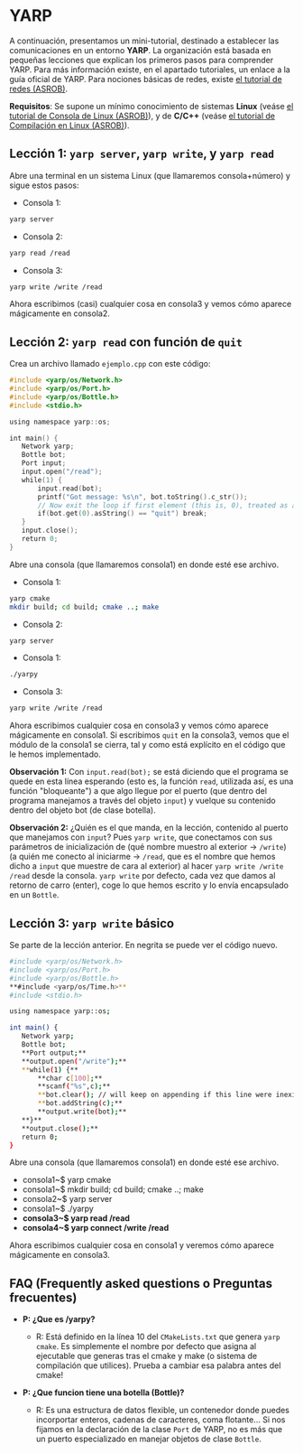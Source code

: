 # YARP
A continuación, presentamos un mini-tutorial, destinado a establecer las comunicaciones en un entorno **YARP**.
La organización está basada en pequeñas lecciones que explican los primeros pasos para comprender YARP.
Para más información existe, en el apartado tutoriales, un enlace a la guía oficial de YARP.
Para nociones básicas de redes, existe [el tutorial de redes (ASROB)](Tutorial_de_Redes "wikilink").

**Requisitos**: Se supone un mínimo conocimiento de sistemas **Linux** (veáse [el tutorial de Consola de Linux (ASROB)](Consola_de_Linux "wikilink")), y de **C/C++** (veáse [el tutorial de Compilación en Linux (ASROB)](Compilación_en_Linux "wikilink")).

## Lección 1: `yarp server`, `yarp write`, y `yarp read`

Abre una terminal en un sistema Linux (que llamaremos consola+número) y sigue estos pasos:

- Consola 1:
```bash
yarp server
```

- Consola 2:
```bash
yarp read /read
```

- Consola 3:
```bash
yarp write /write /read
```
Ahora escribimos (casi) cualquier cosa en consola3 y vemos cómo aparece mágicamente en consola2.

## Lección 2: `yarp read` con función de `quit`

Crea un archivo llamado `ejemplo.cpp` con este código:

```cpp
#include <yarp/os/Network.h>
#include <yarp/os/Port.h>
#include <yarp/os/Bottle.h>
#include <stdio.h>

using namespace yarp::os;

int main() {
   Network yarp;
   Bottle bot;
   Port input;
   input.open("/read");
   while(1) {
       input.read(bot);
       printf("Got message: %s\n", bot.toString().c_str());
       // Now exit the loop if first element (this is, 0), treated as a string, equals "quit":
       if(bot.get(0).asString() == "quit") break;
   }
   input.close();
   return 0;
}
```

Abre una consola (que llamaremos consola1) en donde esté ese archivo.

- Consola 1:
```bash
yarp cmake
mkdir build; cd build; cmake ..; make
```

- Consola 2:
```bash
yarp server
```

- Consola 1:
```bash
./yarpy
```

- Consola 3:
```bash
yarp write /write /read
```

Ahora escribimos cualquier cosa en consola3 y vemos cómo aparece mágicamente en consola1.
Si escribimos `quit` en la consola3, vemos que el módulo de la consola1 se cierra, tal y como está explícito en el código que le hemos implementado.

**Observación 1:** Con `input.read(bot);` se está diciendo que el programa se quede en esta línea esperando (esto es, la función `read`, utilizada así, es una función "bloqueante") a que algo llegue por el puerto (que dentro del programa manejamos a través del objeto `input`) y vuelque su contenido dentro del objeto bot (de clase botella).

**Observación 2:** ¿Quién es el que manda, en la lección, contenido al puerto que manejamos con `input`?
Pues `yarp write`, que conectamos con sus parámetros de inicialización de (qué nombre muestro al exterior -\> `/write`) (a quién me conecto al iniciarme -\> `/read`, que es el nombre que hemos dicho a `input` que muestre de cara al exterior) al hacer `yarp write /write /read` desde la consola. `yarp write` por defecto, cada vez que damos al retorno de carro (enter), coge lo que hemos escrito y lo envía encapsulado en un `Bottle`.

## Lección 3: `yarp write` básico

Se parte de la lección anterior. En negrita se puede ver el código nuevo.

```bash
#include <yarp/os/Network.h>
#include <yarp/os/Port.h>
#include <yarp/os/Bottle.h>
**#include <yarp/os/Time.h>**
#include <stdio.h>

using namespace yarp::os;

int main() {
   Network yarp;
   Bottle bot;
   **Port output;**
   **output.open("/write");**
   **while(1) {**
       **char c[100];**
       **scanf("%s",c);**
       **bot.clear(); // will keep on appending if this line were inexistent**
       **bot.addString(c);**
       **output.write(bot);**
   **}**
   **output.close();**
   return 0;
}
```

Abre una consola (que llamaremos consola1) en donde esté ese archivo.

  - consola1~$ yarp cmake
  - consola1~$ mkdir build; cd build; cmake ..; make
  - consola2~$ yarp server
  - consola1~$ ./yarpy
  - **consola3~$ yarp read /read**
  - **consola4~$ yarp connect /write /read**

Ahora escribimos cualquier cosa en consola1 y veremos cómo aparece
mágicamente en consola3.

## FAQ (Frequently asked questions o Preguntas frecuentes)

- **P: ¿Que es /yarpy?**
   - R: Está definido en la línea 10 del `CMakeLists.txt` que genera `yarp cmake`. Es simplemente el nombre por defecto que asigna al ejecutable que generas tras el cmake y make (o sistema de compilación que utilices). Prueba a cambiar esa palabra antes del cmake\!

- **P: ¿Que funcion tiene una botella (Bottle)?**
    - R: Es una estructura de datos flexible, un contenedor donde puedes incorportar enteros, cadenas de caracteres, coma flotante... Si nos fijamos en la declaración de la clase `Port` de YARP, no es más que un puerto especializado en manejar objetos de clase `Bottle`.
